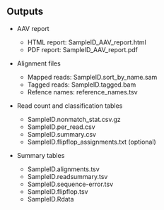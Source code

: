 ## Outputs

- AAV report
  - HTML report: SampleID_AAV_report.html
  - PDF report: SampleID_AAV_report.pdf

- Alignment files
  - Mapped reads: SampleID.sort_by_name.sam
  - Tagged reads: SampleID.tagged.bam
  - Refence names: reference_names.tsv

- Read count and classification tables
  - SampleID.nonmatch_stat.csv.gz
  - SampleID.per_read.csv
  - SampleID.summary.csv
  - SampleID.flipflop_assignments.txt (optional)

- Summary tables
  - SampleID.alignments.tsv
  - SampleID.readsummary.tsv
  - SampleID.sequence-error.tsv
  - SampleID.flipflop.tsv
  - SampleID.Rdata
